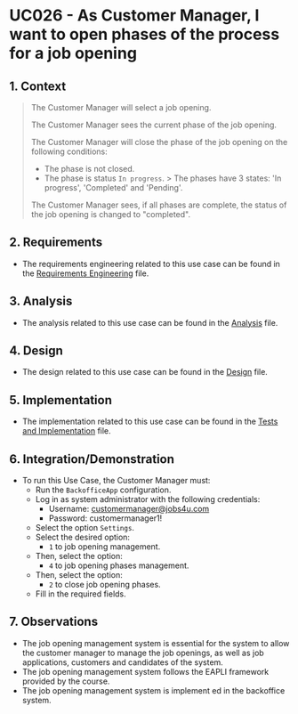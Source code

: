 # UC026 - As Customer Manager, I want to open phases of the process for a job opening

## 1. Context

> The Customer Manager will select a job opening.
>
> The Customer Manager sees the current phase of the job opening.
>
> The Customer Manager will close the phase of the job opening on the following conditions:
> - The phase is not closed.
> - The phase is status `In progress`.
    > The phases have 3 states: 'In progress', 'Completed' and 'Pending'.
>
> The Customer Manager sees, if all phases are complete, the status of the job opening is changed to "completed".

## 2. Requirements

* The requirements engineering related to this use case can be found in the [Requirements Engineering](01.requirements-engineering/README.md) file.

## 3. Analysis

* The analysis related to this use case can be found in the [Analysis](02.analysis/README.md) file.

## 4. Design

* The design related to this use case can be found in the [Design](03.design/README.md) file.

## 5. Implementation

* The implementation related to this use case can be found in the [Tests and Implementation](04.test-and-implementation/README.md) file.

## 6. Integration/Demonstration

* To run this Use Case, the Customer Manager must:
    - Run the `BackofficeApp` configuration.
    - Log in as system administrator with the following credentials:
        - Username: customermanager@jobs4u.com
        - Password: customermanager1!
    - Select the option `Settings`.
    - Select the desired option:
        - `1` to job opening management.
    - Then, select the option:
        - `4` to job opening phases management.
    - Then, select the option:
        - `2` to close job opening phases.
    - Fill in the required fields.

## 7. Observations

* The job opening management system is essential for the system to allow the customer manager to manage the job openings, as well as job applications, customers and candidates of the system.
* The job opening management system follows the EAPLI framework provided by the course.
* The job opening management system is implement ed in the backoffice system.